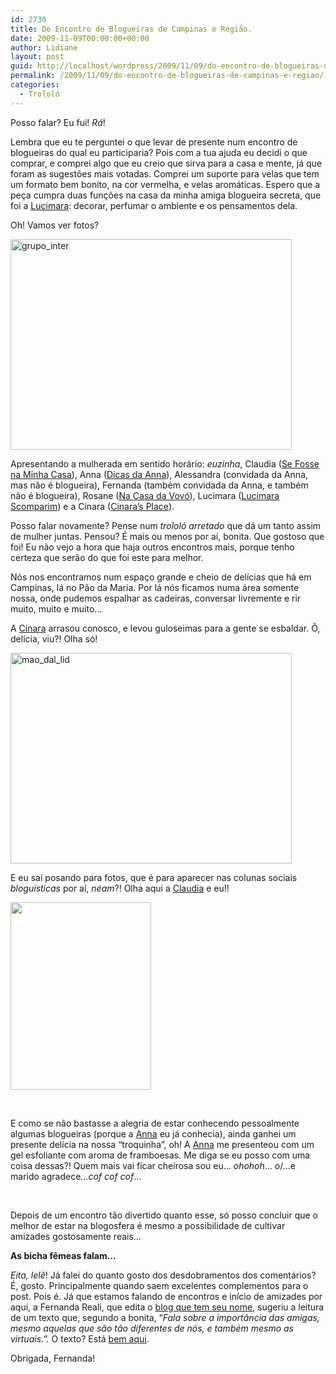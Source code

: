 ```yaml
---
id: 2730
title: Do Encontro de Blogueiras de Campinas e Região.
date: 2009-11-09T00:00:00+00:00
author: Lidiane
layout: post
guid: http://localhost/wordpress/2009/11/09/do-encontro-de-blogueiras-de-campinas-e-regiao/
permalink: /2009/11/09/do-encontro-de-blogueiras-de-campinas-e-regiao/
categories:
  - Trololó
---
```

Posso falar? Eu fui! _Rá_!

Lembra que eu te perguntei o que levar de presente num encontro de blogueiras do qual eu participaria? Pois com a tua ajuda eu decidi o que comprar, e comprei algo que eu creio que sirva para a casa e mente, já que foram as sugestões mais votadas. Comprei um suporte para velas que tem um formato bem bonito, na cor vermelha, e velas aromáticas. Espero que a peça cumpra duas funções na casa da minha amiga blogueira secreta, que foi a <a href="http://lucimarascomparim.blogspot.com/" target="_blank">Lucimara</a>: decorar, perfumar o ambiente e os pensamentos dela.

Oh! Vamos ver fotos?

<img class="aligncenter size-full wp-image-3248" title="grupo_inter" src="http://www.trololodemulher.com.br/blog/wp-content/uploads/2009/11/grupo_inter.jpg" alt="grupo_inter" width="450" height="337" />

Apresentando a mulherada em sentido horário: _euzinha_, Claudia (<a href="http://www.sefossenaminhacasa.blogspot.com/" target="_blank">Se Fosse na Minha Casa</a>), Anna (<a href="http://falecomanna.blogspot.com/" target="_blank">Dicas da Anna</a>), Alessandra (convidada da Anna, mas não é blogueira), Fernanda (também convidada da Anna, e também não é blogueira), Rosane (<a href="http://bloggdaro.blogspot.com/" target="_blank">Na Casa da Vovó</a>), Lucimara (<a href="http://lucimarascomparim.blogspot.com/" target="_blank">Lucimara Scomparim</a>) e a Cinara (<a href="http://cinarasplace.blogspot.com/" target="_blank">Cinara&#8217;s Place</a>).

Posso falar novamente? Pense num _trololó arretado_ que dá um tanto assim de mulher juntas. Pensou? É mais ou menos por aí, bonita. Que gostoso que foi! Eu não vejo a hora que haja outros encontros mais, porque tenho certeza que serão do que foi este para melhor.

Nós nos encontramos num espaço grande e cheio de delícias que há em Campinas, lá no Pão da Maria. Por lá nós ficamos numa área somente nossa, onde pudemos espalhar as cadeiras, conversar livremente e rir muito, muito e muito&#8230;

A <a href="http://cinarasplace.blogspot.com/" target="_blank">Cinara</a> arrasou conosco, e levou guloseimas para a gente se esbaldar. Ô, delícia, viu?! Olha só!

<img class="aligncenter size-full wp-image-3265" title="mao_dal_lid" src="http://www.trololodemulher.com.br/blog/wp-content/uploads/2009/11/mao_dal_lid.jpg" alt="mao_dal_lid" width="450" height="337" />

E eu saí posando para fotos, que é para aparecer nas colunas sociais _bloguísticas_ por aí, _néam_?! Olha aqui a <a href="http://www.sefossenaminhacasa.blogspot.com/" target="_blank">Claudia</a> e eu!!

[<img class="aligncenter size-medium wp-image-4142" title="DSC01392" src="http://www.trololodemulher.com.br/blog/wp-content/uploads/2010/01/DSC013921-225x300.jpg" alt="" width="225" height="300" />](http://www.trololodemulher.com.br/blog/wp-content/uploads/2010/01/DSC013921.jpg)

&nbsp;

E como se não bastasse a alegria de estar conhecendo pessoalmente algumas blogueiras (porque a <a href="http://falecomanna.blogspot.com/" target="_blank">Anna</a> eu já conhecia), ainda ganhei um presente delícia na nossa &#8220;troquinha&#8221;, oh! A <a href="http://falecomanna.blogspot.com/" target="_blank">Anna</a> me presenteou com um gel esfoliante com aroma de framboesas. Me diga se eu posso com uma coisa dessas?! Quem mais vai ficar cheirosa sou eu&#8230; _ohohoh_&#8230; o/&#8230;e marido agradece&#8230;_cof cof cof_&#8230;

&nbsp;

Depois de um encontro tão divertido quanto esse, só posso concluir que o melhor de estar na blogosfera é mesmo a possibilidade de cultivar amizades gostosamente reais&#8230;

**As bicha fêmeas falam&#8230;**

_Eita, lelê_! Já falei do quanto gosto dos desdobramentos dos comentários? É, gosto. Principalmente quando saem excelentes complementos para o post. Pois é. Já que estamos falando de encontros e início de amizades por aqui, a Fernanda Reali, que edita o <a href="http://fernandareali.blogspot.com/" target="_blank">blog que tem seu nome</a>, sugeriu a leitura de um texto que, segundo a bonita, &#8220;_Fala sobre a importância das amigas, mesmo aquelas que são tão diferentes de nós, e também mesmo as virtuais.&#8221;._ O texto? Está <a href="http://fernandareali.blogspot.com/2009/10/importancia-das-amigas.html" target="_blank">bem aqui</a>.

Obrigada, Fernanda!